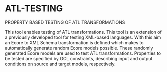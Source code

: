# ATL-TESTING
PROPERTY BASED TESTING OF ATL TRANSFORMATIONS

This tool enables testing of ATL transformations. This tool is an extension of a previously developed tool for testing XML-based languages. With this aim an Ecore to XML Schema transformation is defined which makes to automatically generate random Ecore models possible. These randomly generated Ecore models are used to test ATL transformations. Properties to be tested are specified by OCL constraints, describing input and output conditions on source and target models, respectively.
